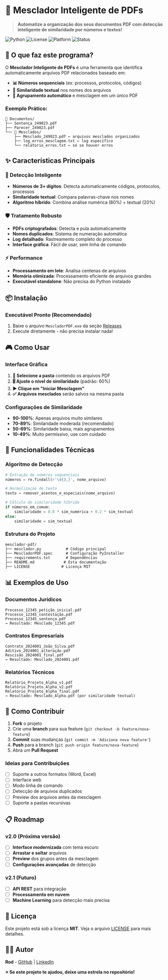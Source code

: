 # 📄 Mesclador Inteligente de PDFs

> **Automatize a organização dos seus documentos PDF com detecção inteligente de similaridade por números e textos!**

![Python](https://img.shields.io/badge/Python-3.7%2B-blue)
![License](https://img.shields.io/badge/License-MIT-green)
![Platform](https://img.shields.io/badge/Platform-Windows-lightgrey)
![Status](https://img.shields.io/badge/Status-Stable-brightgreen)

## 🚀 O que faz este programa?

O **Mesclador Inteligente de PDFs** é uma ferramenta que identifica automaticamente arquivos PDF relacionados baseado em:

- **📊 Números sequenciais** (ex: processos, protocolos, códigos)
- **📝 Similaridade textual** nos nomes dos arquivos
- **🔗 Agrupamento automático** e mesclagem em um único PDF

### Exemplo Prático:
```
📁 Documentos/
├── Sentença_249023.pdf
├── Parecer_249023.pdf
└── 📁 Mesclados/
    ├── Mesclado_249023.pdf ← arquivos mesclados organizados
    ├── log_erros_mesclagem.txt ← log específico
    └── relatorio_erros.txt ← só se houver erros
```

## ✨ Características Principais

### 🎯 Detecção Inteligente
- **Números de 3+ dígitos**: Detecta automaticamente códigos, protocolos, processos
- **Similaridade textual**: Compara palavras-chave nos nomes
- **Algoritmo híbrido**: Combina análise numérica (80%) + textual (20%)

### 🛡️ Tratamento Robusto
- **PDFs criptografados**: Detecta e pula automaticamente
- **Nomes duplicados**: Sistema de numeração automática
- **Log detalhado**: Rastreamento completo do processo
- **Interface gráfica**: Fácil de usar, sem linha de comando

### ⚡ Performance
- **Processamento em lote**: Analisa centenas de arquivos
- **Memória otimizada**: Processamento eficiente de arquivos grandes
- **Executável standalone**: Não precisa do Python instalado

## 📦 Instalação

### Executável Pronto (Recomendado)
1. Baixe o arquivo `MescladorPDF.exe` da seção [Releases](../../releases)
2. Execute diretamente - não precisa instalar nada!



## 🎮 Como Usar

### Interface Gráfica
1. **📁 Selecione a pasta** contendo os arquivos PDF
2. **🎚️ Ajuste o nível de similaridade** (padrão: 60%)
3. **▶️ Clique em "Iniciar Mesclagem"**
4. **✅ Arquivos mesclados** serão salvos na mesma pasta

### Configurações de Similaridade
- **90-100%**: Apenas arquivos muito similares
- **70-89%**: Similaridade moderada (recomendado)
- **50-69%**: Similaridade baixa, mais agrupamentos
- **10-49%**: Muito permissivo, use com cuidado

## 🔧 Funcionalidades Técnicas

### Algoritmo de Detecção
```python
# Extração de números sequenciais
números = re.findall(r'\d{3,}', nome_arquivo)

# Normalização de texto
texto = remover_acentos_e_especiais(nome_arquivo)

# Cálculo de similaridade híbrida
if números_em_comum:
    similaridade = 0.8 * sim_numérica + 0.2 * sim_textual
else:
    similaridade = sim_textual
```

### Estrutura do Projeto
```
mesclador-pdf/
├── mesclador.py           # Código principal
├── MescladorPDF.spec      # Configuração PyInstaller
├── requirements.txt       # Dependências
├── README.md             # Esta documentação
├── LICENSE              # Licença MIT
```

## 📊 Exemplos de Uso

### Documentos Jurídicos
```
Processo_12345_petição_inicial.pdf
Processo_12345_contestação.pdf
Processo_12345_sentença.pdf
→ Resultado: Mesclado_12345.pdf
```

### Contratos Empresariais
```
Contrato_2024001_João_Silva.pdf
Aditivo_2024001_alteração.pdf
Rescisão_2024001_final.pdf
→ Resultado: Mesclado_2024001.pdf
```

### Relatórios Técnicos
```
Relatório_Projeto_Alpha_v1.pdf
Relatório_Projeto_Alpha_v2.pdf
Relatório_Projeto_Alpha_final.pdf
→ Resultado: Mesclado_Alpha.pdf (por similaridade textual)
```

## 🤝 Como Contribuir

1. **Fork** o projeto
2. Crie uma **branch** para sua feature (`git checkout -b feature/nova-feature`)
3. **Commit** suas mudanças (`git commit -m 'Adiciona nova feature'`)
4. **Push** para a branch (`git push origin feature/nova-feature`)
5. Abra um **Pull Request**

### Ideias para Contribuições
- [ ] Suporte a outros formatos (Word, Excel)
- [ ] Interface web
- [ ] Modo linha de comando
- [ ] Detecção de arquivos duplicados
- [ ] Preview dos arquivos antes da mesclagem
- [ ] Suporte a pastas recursivas

## 📋 Roadmap

### v2.0 (Próxima versão)
- [ ] **Interface modernizada** com tema escuro
- [ ] **Arrastar e soltar** arquivos
- [ ] **Preview** dos grupos antes da mesclagem
- [ ] **Configurações avançadas** de detecção

### v2.1 (Futuro)
- [ ] **API REST** para integração
- [ ] **Processamento em nuvem**
- [ ] **Machine Learning** para detecção mais precisa

## 📄 Licença

Este projeto está sob a licença **MIT**. Veja o arquivo [LICENSE](LICENSE) para mais detalhes.

## 👨‍💻 Autor

**Rod** - [GitHub](https://github.com/rodineyw) | [LinkedIn](https://linkedin.com/in/rodineyw)


**⭐ Se este projeto te ajudou, deixe uma estrela no repositório!**
